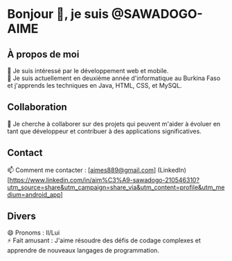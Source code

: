 # Bonjour 👋, je suis @SAWADOGO-AIME

## À propos de moi
👀 Je suis intéressé par le développement web et mobile.  
🌱 Je suis actuellement en deuxième année d'informatique au Burkina Faso et j'apprends les techniques en Java, HTML, CSS, et MySQL.  

## Collaboration
💞️ Je cherche à collaborer sur des projets qui peuvent m'aider à évoluer en tant que développeur et contribuer à des applications significatives.  

## Contact
📫 Comment me contacter : [aimes889@gmail.com] 
  (LinkedIn)[https://www.linkedin.com/in/aim%C3%A9-sawadogo-210546310?utm_source=share&utm_campaign=share_via&utm_content=profile&utm_medium=android_app]

## Divers
😄 Pronoms : Il/Lui  
⚡ Fait amusant : J'aime résoudre des défis de codage complexes et apprendre de nouveaux langages de programmation.

<!---
SAWADOGO-AIME/SAWADOGO-AIME est un dépôt ✨ spécial ✨ parce que son `README.md` (ce fichier) apparaît sur votre profil GitHub.
Vous pouvez cliquer sur le lien Aperçu pour voir vos modifications.
--->
